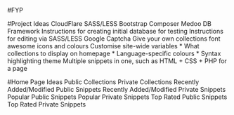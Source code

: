 #FYP

#Project Ideas
CloudFlare
SASS/LESS
Bootstrap
Composer
Medoo DB Framework
Instructions for creating initial database for testing
Instructions for editing via SASS/LESS
Google Captcha
Give your own collections font awesome icons and colours
Customise site-wide variables 
	* What collections to display on homepage
	* Language-specific colours
	* Syntax highlighting theme
Multiple snippets in one, such as HTML + CSS + PHP for a page

	


#Home Page Ideas
Public Collections
Private Collections
Recently Added/Modified Public Snippets
Recently Added/Modified Private Snippets
Popular Public Snippets
Popular Private Snippets
Top Rated Public Snippets
Top Rated Private Snippets
